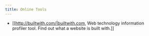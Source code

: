 ```yaml
---
title: Online Tools
---
```

*  [[http://builtwith.com/|builtwith.com, Web technology information profiler tool. Find out what a website is built with.]]
